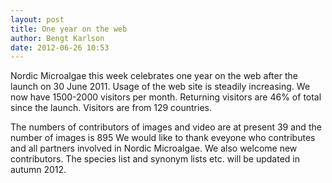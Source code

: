 ```yaml
---
layout: post
title: One year on the web
author: Bengt Karlson
date: 2012-06-26 10:53
---
```


Nordic Microalgae this week celebrates one year on the web after the launch on 30 June 2011. Usage of the web site is steadily increasing. We now have  1500-2000 visitors per month. Returning visitors are 46% of total since the launch. Visitors are from 129 countries.

The numbers of contributors of images and video are at present 39 and the number of images is 895 We would like to thank eveyone who contributes and all partners involved in Nordic Microalgae. We also welcome new contributors. The species list and synonym lists etc. will be updated in autumn 2012.